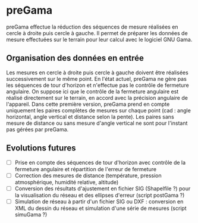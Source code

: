 # preGama
preGama effectue la réduction des séquences de mesure réalisées en cercle à droite puis cercle à gauche. Il permet de préparer les données de mesure effectuées sur le terrain pour leur calcul avec le logiciel GNU Gama.

## Organisation des données en entrée
Les mesures en cercle à droite puis cercle à gauche doivent être réalisées successivement sur le même point. En l'état actuel, preGama ne gère pas les séquences de tour d'horizon et n'effectue pas le contrôle de fermeture angulaire. On suppose ici que le contrôle de la fermeture angulaire est réalisé directement sur le terrain, en accord avec la précision angulaire de l'appareil.
Dans cette première version, preGama prend en compte uniquement les paires complètes de mesures sur chaque point (cad : angle horizontal, angle vertical et distance selon la pente). Les paires sans mesure de distance ou sans mesure d'angle vertical ne sont pour l'instant pas gérées par preGama.

## Evolutions futures
- [ ] Prise en compte des séquences de tour d'horizon avec contrôle de la fermeture angulaire et répartition de l'erreur de fermeture
- [ ] Correction des mesures de distance (température, pression atmosphérique, humidité relative, altitude)
- [ ] Conversion des résultats d'ajustement en fichier SIG (Shapelfile ?) pour la visualisation du réseau et des ellipses d'erreur (script postGama ?)
- [ ] Simulation de réseau à partir d'un fichier SIG ou DXF : conversion en XML du dessin du réseau et simulation d'une série de mesures (script simuGama ?)
